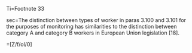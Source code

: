 Ti=Footnote 33

sec=The distinction between types of worker in paras 3.100 and 3.101 for the purposes of monitoring has similarities to the distinction between category A and category B workers in European Union legislation [18].

=[Z/f/ol/0]
